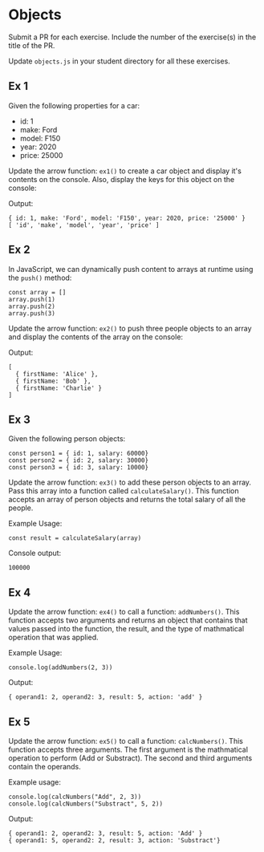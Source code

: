 # Objects
Submit a PR for each exercise. Include the number of the exercise(s) in the title of the PR.

Update `objects.js` in your student directory for all these exercises.

## Ex 1
Given the following properties for a car:

- id: 1
- make: Ford
- model: F150
- year: 2020
- price: 25000

Update the arrow function: `ex1()` to create a car object and display it's contents on the console.  Also, display the keys for this object on the console:

Output:
```
{ id: 1, make: 'Ford', model: 'F150', year: 2020, price: '25000' }
[ 'id', 'make', 'model', 'year', 'price' ]
```

## Ex 2
In JavaScript, we can dynamically push content to arrays at runtime using the `push()` method:

```
const array = []
array.push(1)
array.push(2)
array.push(3)
```

Update the arrow function: `ex2()` to push three people objects to an array and display the contents of the array on the console:

Output:
```
[
  { firstName: 'Alice' },
  { firstName: 'Bob' },
  { firstName: 'Charlie' }
]
```

## Ex 3
Given the following person objects:
```
const person1 = { id: 1, salary: 60000}
const person2 = { id: 2, salary: 30000}
const person3 = { id: 3, salary: 10000}
```

Update the arrow function: `ex3()` to add these person objects to an array.  Pass this array into a function called `calculateSalary()`.  This function accepts an array of person objects and returns the total salary of all the people.

Example Usage:
```
const result = calculateSalary(array)
```

Console output:
```
100000
```

## Ex 4 
Update the arrow function: `ex4()` to call a function: `addNumbers()`.  This function accepts two arguments and returns an object that contains that values passed into the function, the result, and the type of mathmatical operation that was applied.

Example Usage:
```
console.log(addNumbers(2, 3))
```

Output:
```
{ operand1: 2, operand2: 3, result: 5, action: 'add' }

```

## Ex 5
Update the arrow function: `ex5()` to call a function: `calcNumbers()`.  This function accepts three arguments.  The first argument is the mathmatical operation to perform (Add or Substract).  The second and third arguments contain the operands.

Example usage:
```
console.log(calcNumbers("Add", 2, 3))
console.log(calcNumbers("Substract", 5, 2))
```

Output:
```
{ operand1: 2, operand2: 3, result: 5, action: 'Add' }
{ operand1: 5, operand2: 2, result: 3, action: 'Substract'}
```
